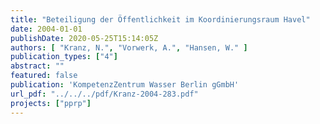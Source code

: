 ```yaml
---
title: "Beteiligung der Öffentlichkeit im Koordinierungsraum Havel"
date: 2004-01-01
publishDate: 2020-05-25T15:14:05Z
authors: [ "Kranz, N.", "Vorwerk, A.", "Hansen, W." ]
publication_types: ["4"]
abstract: ""
featured: false
publication: 'KompetenzZentrum Wasser Berlin gGmbH'
url_pdf: "../../../pdf/Kranz-2004-283.pdf"
projects: ["pprp"]
---
```



